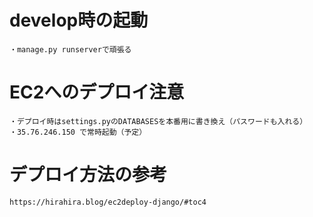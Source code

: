 # develop時の起動
```
・manage.py runserverで頑張る
```

# EC2へのデプロイ注意
```
・デプロイ時はsettings.pyのDATABASESを本番用に書き換え（パスワードも入れる）
・35.76.246.150 で常時起動（予定）
```

# デプロイ方法の参考
```
https://hirahira.blog/ec2deploy-django/#toc4
```